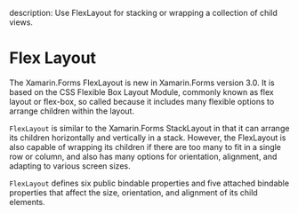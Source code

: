 description: Use FlexLayout for stacking or wrapping a collection of child views.

# Flex Layout

The Xamarin.Forms FlexLayout is new in Xamarin.Forms version 3.0. It is based on the CSS Flexible Box Layout Module, commonly known as flex layout or flex-box, so called because it includes many flexible options to arrange children within the layout.

`FlexLayout` is similar to the Xamarin.Forms StackLayout in that it can arrange its children horizontally and vertically in a stack. However, the FlexLayout is also capable of wrapping its children if there are too many to fit in a single row or column, and also has many options for orientation, alignment, and adapting to various screen sizes.

`FlexLayout` defines six public bindable properties and five attached bindable properties that affect the size, orientation, and alignment of its child elements.
